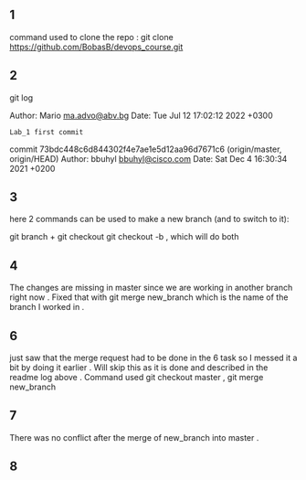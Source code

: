 1
-----------------------------------
command used to clone the repo :
git clone https://github.com/BobasB/devops_course.git

2
-----------------------------------
git log 

Author: Mario <ma.advo@abv.bg>
Date:   Tue Jul 12 17:02:12 2022 +0300

    Lab_1 first commit

commit 73bdc448c6d844302f4e7ae1e5d12aa96d7671c6 (origin/master, origin/HEAD)
Author: bbuhyl <bbuhyl@cisco.com>
Date:   Sat Dec 4 16:30:34 2021 +0200

3
------------------------------------
here 2 commands can be used to make a new branch (and to switch to it):

git branch <name> + git checkout <name>
git checkout -b <name> , which will do both 

4
-----------------------------------
The changes are missing in master since we are working in another branch right now . Fixed that with git merge new_branch which is the name of the branch I worked in . 

6
--------------------------------------------
just saw that the merge request had to be done in the 6 task so I messed it a bit by doing it earlier . Will skip this as it is done and described in the readme log above . Command used git checkout master , git merge new_branch

7
--------------------------------------------
There was no conflict after the merge of new_branch into master . 

8
--------------------------------------------




